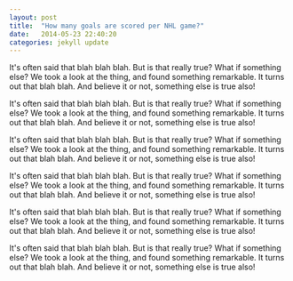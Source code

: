 ```yaml
---
layout: post
title:  "How many goals are scored per NHL game?"
date:   2014-05-23 22:40:20
categories: jekyll update
---
```


It's often said that blah blah blah.  But is that really true?  What if something else?  We took a look at the thing, and found something remarkable.  It turns out that blah blah.  And believe it or not, something else is true also!

It's often said that blah blah blah.  But is that really true?  What if something else?  We took a look at the thing, and found something remarkable.  It turns out that blah blah.  And believe it or not, something else is true also!

It's often said that blah blah blah.  But is that really true?  What if something else?  We took a look at the thing, and found something remarkable.  It turns out that blah blah.  And believe it or not, something else is true also!

It's often said that blah blah blah.  But is that really true?  What if something else?  We took a look at the thing, and found something remarkable.  It turns out that blah blah.  And believe it or not, something else is true also!

It's often said that blah blah blah.  But is that really true?  What if something else?  We took a look at the thing, and found something remarkable.  It turns out that blah blah.  And believe it or not, something else is true also!

It's often said that blah blah blah.  But is that really true?  What if something else?  We took a look at the thing, and found something remarkable.  It turns out that blah blah.  And believe it or not, something else is true also!